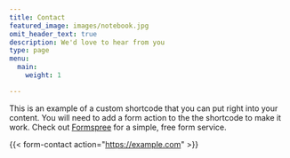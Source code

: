 ```yaml
---
title: Contact
featured_image: images/notebook.jpg
omit_header_text: true
description: We'd love to hear from you
type: page
menu:
  main:
    weight: 1

---
```

This is an example of a custom shortcode that you can put right into your content. You will need to add a form action to the the shortcode to make it work. Check out [Formspree](https://formspree.io/) for a simple, free form service.

{{< form-contact action="https://example.com"  >}}